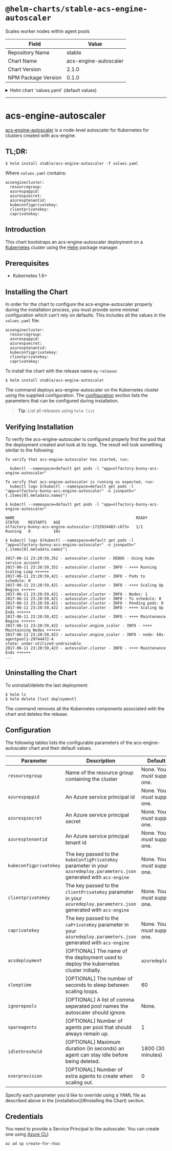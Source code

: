 # `@helm-charts/stable-acs-engine-autoscaler`

Scales worker nodes within agent pools

| Field               | Value                 |
| ------------------- | --------------------- |
| Repository Name     | stable                |
| Chart Name          | acs-engine-autoscaler |
| Chart Version       | 2.1.0                 |
| NPM Package Version | 0.1.0                 |

<details>

<summary>Helm chart `values.yaml` (default values)</summary>

```yaml
# Default values for acs-engine-autoscaler.
# This is a YAML-formatted file.
# Declare variables to be passed into your templates.
replicaCount: 1
## Image for kubernetes-acs-engine-autoscaler
## Will update the image and tag later
image:
  repository: wbuchwalter/kubernetes-acs-engine-autoscaler
  tag: 2.1.1
  pullPolicy: IfNotPresent
acsenginecluster:
  resourcegroup:
  azurespappid:
  azurespsecret:
  azuresptenantid:
  kubeconfigprivatekey:
  clientprivatekey:
  caprivatekey:
  ## Optional parameter for deployment name if not using default
  # acsdeployment:
  ## Optional parameter for sleep time between scaling loops (default: 60)
  # sleeptime:
  ## Optional parameter for pools to ignore scaling on
  # ignorepools:
  ## Optional parameter denominating number of nodes to spare in a pool after scaling
  # spareagents:
  ## Optional parameter denominating the maximum duration (in seconds) an agent can stay idle before being deleted
  # idlethreshold:
  ## Optional parameter denominating the number of extra agents to create when scaling out
  # overprovision:
```

</details>

---

# acs-engine-autoscaler

[acs-engine-autoscaler](https://github.com/wbuchwalter/Kubernetes-acs-engine-autoscaler) is a node-level autoscaler for Kubernetes for clusters created with acs-engine.

## TL;DR:

```console
$ helm install stable/acs-engine-autoscaler -f values.yaml
```

Where `values.yaml` contains:

```
acsenginecluster:
  resourcegroup:
  azurespappid:
  azurespsecret:
  azuresptenantid:
  kubeconfigprivatekey:
  clientprivatekey:
  caprivatekey:
```

## Introduction

This chart bootstraps an acs-engine-autoscaler deployment on a [Kubernetes](http://kubernetes.io) cluster using the [Helm](https://helm.sh) package manager.

## Prerequisites

- Kubernetes 1.6+

## Installing the Chart

In order for the chart to configure the acs-engine-autoscaler properly during the installation process, you must provide some minimal configuration which can't rely on defaults. This includes all the values in the `values.yaml` file:

```
acsenginecluster:
  resourcegroup:
  azurespappid:
  azurespsecret:
  azuresptenantid:
  kubeconfigprivatekey:
  clientprivatekey:
  caprivatekey:
```

To install the chart with the release name `my-release`:

```console
$ helm install stable/acs-engine-autoscaler
```

The command deploys acs-engine-autoscaler on the Kubernetes cluster using the supplied configuration. The [configuration](#configuration) section lists the parameters that can be configured during installation.

> **Tip**: List all releases using `helm list`

## Verifying Installation

To verify the acs-engine-autoscaler is configured properly find the pod that the deployment created and look at its logs. The result will look something similar to the following:

```
To verify that acs-engine-autoscaler has started, run:

  kubectl --namespace=default get pods -l "app=olfactory-bunny-acs-engine-autoscaler"

To verify that acs-engine-autoscaler is running as expected, run:
  kubectl logs $(kubectl --namespace=default get pods -l "app=olfactory-bunny-acs-engine-autoscaler" -o jsonpath="{.items[0].metadata.name}")

$ kubectl --namespace=default get pods -l "app=olfactory-bunny-acs-engine-autoscaler"

NAME                                                     READY     STATUS    RESTARTS   AGE
olfactory-bunny-acs-engine-autoscaler-1715934483-c673v   1/1       Running   0          10s

$ kubectl logs $(kubectl --namespace=default get pods -l "app=olfactory-bunny-acs-engine-autoscaler" -o jsonpath="{.items[0].metadata.name}")

2017-06-11 23:20:59,352 - autoscaler.cluster - DEBUG - Using kube service account
2017-06-11 23:20:59,352 - autoscaler.cluster - INFO - ++++ Running Scaling Loop ++++++
2017-06-11 23:20:59,421 - autoscaler.cluster - INFO - Pods to schedule: 0
2017-06-11 23:20:59,421 - autoscaler.cluster - INFO - ++++ Scaling Up Begins ++++++
2017-06-11 23:20:59,421 - autoscaler.cluster - INFO - Nodes: 1
2017-06-11 23:20:59,421 - autoscaler.cluster - INFO - To schedule: 0
2017-06-11 23:20:59,421 - autoscaler.cluster - INFO - Pending pods: 0
2017-06-11 23:20:59,422 - autoscaler.cluster - INFO - ++++ Scaling Up Ends ++++++
2017-06-11 23:20:59,422 - autoscaler.cluster - INFO - ++++ Maintenance Begins ++++++
2017-06-11 23:20:59,422 - autoscaler.engine_scaler - INFO - ++++ Maintaining Nodes ++++++
2017-06-11 23:20:59,423 - autoscaler.engine_scaler - INFO - node: k8s-agentpool1-29744472-4                                                   state: under-utilized-undrainable
2017-06-11 23:20:59,423 - autoscaler.cluster - INFO - ++++ Maintenance Ends ++++++
...
```

## Uninstalling the Chart

To uninstall/delete the last deployment:

```console
$ helm ls
$ helm delete [last deployment]
```

The command removes all the Kubernetes components associated with the chart and deletes the release.

## Configuration

The following tables lists the configurable parameters of the acs-engine-autoscaler chart and their default values.

| Parameter              | Description                                                                                                              | Default                      |
| ---------------------- | ------------------------------------------------------------------------------------------------------------------------ | ---------------------------- |
| `resourcegroup`        | Name of the resource group containing the cluster                                                                        | None. You _must_ supply one. |
| `azurespappid`         | An Azure service principal id                                                                                            | None. You _must_ supply one. |
| `azurespsecret`        | An Azure service principal secret                                                                                        | None. You _must_ supply one. |
| `azuresptenantid`      | An Azure service principal tenant id                                                                                     | None. You _must_ supply one. |
| `kubeconfigprivatekey` | The key passed to the `kubeConfigPrivateKey` parameter in your `azuredeploy.parameters.json` generated with `acs-engine` | None. You _must_ supply one. |
| `clientprivatekey`     | The key passed to the `clientPrivateKey` parameter in your `azuredeploy.parameters.json` generated with `acs-engine`     | None. You _must_ supply one. |
| `caprivatekey`         | The key passed to the `caPrivateKey` parameter in your `azuredeploy.parameters.json` generated with `acs-engine`         | None. You _must_ supply one. |
| `acsdeployment`        | [OPTIONAL] The name of the deployment used to deploy the kubernetes cluster initially.                                   | `azuredeploy`.               |
| `sleeptime`            | [OPTIONAL] The number of seconds to sleep between scaling loops.                                                         | 60                           |
| `ignorepools`          | [OPTIONAL] A list of comma seperated pool names the autoscaler should ignore.                                            | None.                        |
| `spareagents`          | [OPTIONAL] Number of agents per pool that should always remain up.                                                       | 1                            |
| `idlethreshold`        | [OPTIONAL] Maximum duration (in seconds) an agent can stay idle before being deleted.                                    | 1800 (30 minutes)            |
| `overprovision`        | [OPTIONAL] Number of extra agents to create when scaling out.                                                            | 0                            |

Specify each parameter you'd like to override using a YAML file as described above in the [installation](#Installing the Chart) section.

## Credentials

You need to provide a Service Principal to the autoscaler. You can create one using [Azure CLI](https://github.com/Azure/azure-cli):

```
az ad sp create-for-rbac
```
